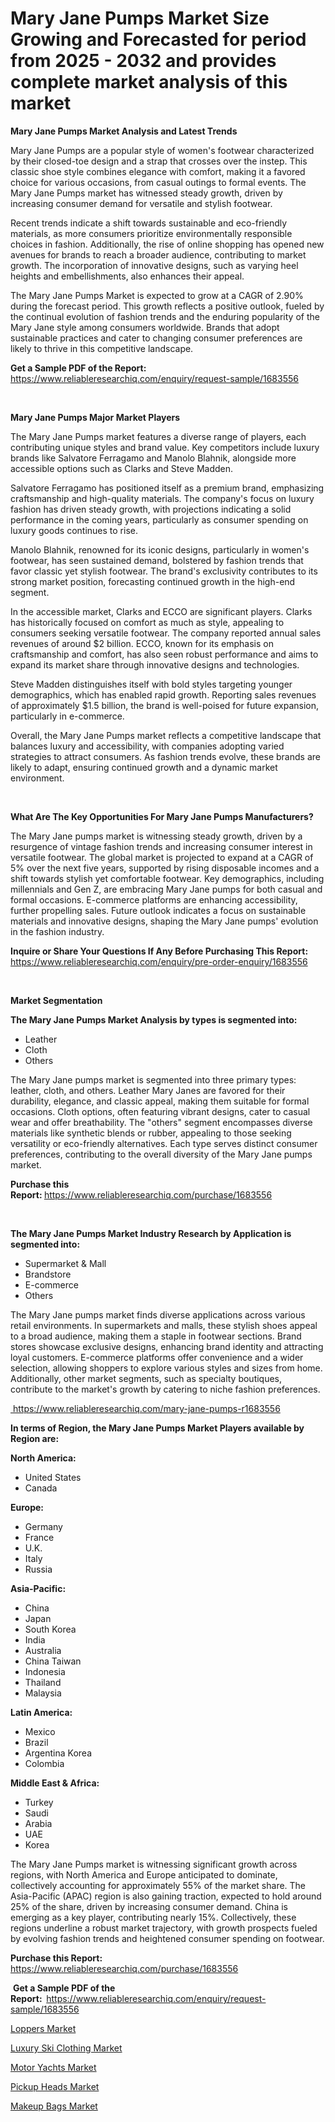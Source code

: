<p><h1>Mary Jane Pumps Market Size Growing and Forecasted for period from 2025 - 2032 and provides complete market analysis of this market</h1></p><p><strong>Mary Jane Pumps Market Analysis and Latest Trends</strong></p>
<p><p>Mary Jane Pumps are a popular style of women's footwear characterized by their closed-toe design and a strap that crosses over the instep. This classic shoe style combines elegance with comfort, making it a favored choice for various occasions, from casual outings to formal events. The Mary Jane Pumps market has witnessed steady growth, driven by increasing consumer demand for versatile and stylish footwear. </p><p>Recent trends indicate a shift towards sustainable and eco-friendly materials, as more consumers prioritize environmentally responsible choices in fashion. Additionally, the rise of online shopping has opened new avenues for brands to reach a broader audience, contributing to market growth. The incorporation of innovative designs, such as varying heel heights and embellishments, also enhances their appeal. </p><p>The Mary Jane Pumps Market is expected to grow at a CAGR of 2.90% during the forecast period. This growth reflects a positive outlook, fueled by the continual evolution of fashion trends and the enduring popularity of the Mary Jane style among consumers worldwide. Brands that adopt sustainable practices and cater to changing consumer preferences are likely to thrive in this competitive landscape.</p></p>
<p><strong>Get a Sample PDF of the Report:&nbsp;</strong> <a href="https://www.reliableresearchiq.com/enquiry/request-sample/1683556?utm_campaign=1159&utm_medium=2&utm_source=Github&utm_content=ia&utm_term=05022025&utm_id=mary-jane-pumps">https://www.reliableresearchiq.com/enquiry/request-sample/1683556</a></p>
<p>&nbsp;</p>
<p><strong>Mary Jane Pumps Major Market Players</strong></p>
<p><p>The Mary Jane Pumps market features a diverse range of players, each contributing unique styles and brand value. Key competitors include luxury brands like Salvatore Ferragamo and Manolo Blahnik, alongside more accessible options such as Clarks and Steve Madden. </p><p>Salvatore Ferragamo has positioned itself as a premium brand, emphasizing craftsmanship and high-quality materials. The company's focus on luxury fashion has driven steady growth, with projections indicating a solid performance in the coming years, particularly as consumer spending on luxury goods continues to rise.</p><p>Manolo Blahnik, renowned for its iconic designs, particularly in women's footwear, has seen sustained demand, bolstered by fashion trends that favor classic yet stylish footwear. The brand's exclusivity contributes to its strong market position, forecasting continued growth in the high-end segment.</p><p>In the accessible market, Clarks and ECCO are significant players. Clarks has historically focused on comfort as much as style, appealing to consumers seeking versatile footwear. The company reported annual sales revenues of around $2 billion. ECCO, known for its emphasis on craftsmanship and comfort, has also seen robust performance and aims to expand its market share through innovative designs and technologies.</p><p>Steve Madden distinguishes itself with bold styles targeting younger demographics, which has enabled rapid growth. Reporting sales revenues of approximately $1.5 billion, the brand is well-poised for future expansion, particularly in e-commerce.</p><p>Overall, the Mary Jane Pumps market reflects a competitive landscape that balances luxury and accessibility, with companies adopting varied strategies to attract consumers. As fashion trends evolve, these brands are likely to adapt, ensuring continued growth and a dynamic market environment.</p></p>
<p>&nbsp;</p>
<p><strong>What Are The Key Opportunities For Mary Jane Pumps Manufacturers?</strong></p>
<p><p>The Mary Jane pumps market is witnessing steady growth, driven by a resurgence of vintage fashion trends and increasing consumer interest in versatile footwear. The global market is projected to expand at a CAGR of 5% over the next five years, supported by rising disposable incomes and a shift towards stylish yet comfortable footwear. Key demographics, including millennials and Gen Z, are embracing Mary Jane pumps for both casual and formal occasions. E-commerce platforms are enhancing accessibility, further propelling sales. Future outlook indicates a focus on sustainable materials and innovative designs, shaping the Mary Jane pumps' evolution in the fashion industry.</p></p>
<p><strong>Inquire or Share Your Questions If Any Before Purchasing This Report:</strong> <a href="https://www.reliableresearchiq.com/enquiry/pre-order-enquiry/1683556?utm_campaign=1159&utm_medium=2&utm_source=Github&utm_content=ia&utm_term=05022025&utm_id=mary-jane-pumps">https://www.reliableresearchiq.com/enquiry/pre-order-enquiry/1683556</a></p>
<p>&nbsp;</p>
<p><strong>Market Segmentation</strong></p>
<p><strong>The Mary Jane Pumps Market Analysis by types is segmented into:</strong></p>
<p><ul><li>Leather</li><li>Cloth</li><li>Others</li></ul></p>
<p><p>The Mary Jane pumps market is segmented into three primary types: leather, cloth, and others. Leather Mary Janes are favored for their durability, elegance, and classic appeal, making them suitable for formal occasions. Cloth options, often featuring vibrant designs, cater to casual wear and offer breathability. The "others" segment encompasses diverse materials like synthetic blends or rubber, appealing to those seeking versatility or eco-friendly alternatives. Each type serves distinct consumer preferences, contributing to the overall diversity of the Mary Jane pumps market.</p></p>
<p><strong>Purchase this Report:&nbsp;</strong><a href="https://www.reliableresearchiq.com/purchase/1683556?utm_campaign=1159&utm_medium=2&utm_source=Github&utm_content=ia&utm_term=05022025&utm_id=mary-jane-pumps">https://www.reliableresearchiq.com/purchase/1683556</a></p>
<p>&nbsp;</p>
<p><strong>The Mary Jane Pumps Market Industry Research by Application is segmented into:</strong></p>
<p><ul><li>Supermarket & Mall</li><li>Brandstore</li><li>E-commerce</li><li>Others</li></ul></p>
<p><p>The Mary Jane pumps market finds diverse applications across various retail environments. In supermarkets and malls, these stylish shoes appeal to a broad audience, making them a staple in footwear sections. Brand stores showcase exclusive designs, enhancing brand identity and attracting loyal customers. E-commerce platforms offer convenience and a wider selection, allowing shoppers to explore various styles and sizes from home. Additionally, other market segments, such as specialty boutiques, contribute to the market's growth by catering to niche fashion preferences.</p></p>
<p><a href="https://www.reliableresearchiq.com/mary-jane-pumps-r1683556?utm_campaign=1159&utm_medium=2&utm_source=Github&utm_content=ia&utm_term=05022025&utm_id=mary-jane-pumps">&nbsp;https://www.reliableresearchiq.com/mary-jane-pumps-r1683556</a></p>
<p><strong>In terms of Region, the Mary Jane Pumps Market Players available by Region are:</strong></p>
<p>
    <p> <strong> North America: </strong>
        <ul>
            <li>United States</li>
            <li>Canada</li>
        </ul>
        </p> 
    <p> <strong> Europe: </strong>
        <ul>
            <li>Germany</li>
            <li>France</li>
            <li>U.K.</li>
            <li>Italy</li>
            <li>Russia</li>
        </ul>
        </p> 
    <p> <strong> Asia-Pacific: </strong>
        <ul>
            <li>China</li>
            <li>Japan</li>
            <li>South Korea</li>
            <li>India</li>
            <li>Australia</li>
            <li>China Taiwan</li>
            <li>Indonesia</li>
            <li>Thailand</li>
            <li>Malaysia</li>
        </ul>
        </p> 
    <p> <strong> Latin America: </strong>
        <ul>
            <li>Mexico</li>
            <li>Brazil</li>
            <li>Argentina Korea</li>
            <li>Colombia</li>
        </ul>
        </p> 
    <p> <strong> Middle East & Africa: </strong>
        <ul>
            <li>Turkey</li>
            <li>Saudi</li>
            <li>Arabia</li>
            <li>UAE</li>
            <li>Korea</li>
        </ul>
    </p>
    </p>
<p><p>The Mary Jane Pumps market is witnessing significant growth across regions, with North America and Europe anticipated to dominate, collectively accounting for approximately 55% of the market share. The Asia-Pacific (APAC) region is also gaining traction, expected to hold around 25% of the share, driven by increasing consumer demand. China is emerging as a key player, contributing nearly 15%. Collectively, these regions underline a robust market trajectory, with growth prospects fueled by evolving fashion trends and heightened consumer spending on footwear.</p></p>
<p><strong>Purchase this Report: </strong><a href="https://www.reliableresearchiq.com/purchase/1683556?utm_campaign=1159&utm_medium=2&utm_source=Github&utm_content=ia&utm_term=05022025&utm_id=mary-jane-pumps">https://www.reliableresearchiq.com/purchase/1683556</a></p>
<p>&nbsp;<strong>Get a Sample PDF of the Report:&nbsp;&nbsp;</strong><a href="https://www.reliableresearchiq.com/enquiry/request-sample/1683556?utm_campaign=1159&utm_medium=2&utm_source=Github&utm_content=ia&utm_term=05022025&utm_id=mary-jane-pumps">https://www.reliableresearchiq.com/enquiry/request-sample/1683556</a></p>
<p><strong></strong></p>
<p><p><a href="https://www.linkedin.com/pulse/future-loppers-market-structural-insights-cagr-projections-lfjve?utm_campaign=1159&utm_medium=2&utm_source=Github&utm_content=ia&utm_term=05022025&utm_id=mary-jane-pumps">Loppers Market</a></p><p><a href="https://github.com/mshiradeth/Market-Research-Report-List-1/blob/main/luxury-ski-clothing-market.md?utm_campaign=1159&utm_medium=2&utm_source=Github&utm_content=ia&utm_term=05022025&utm_id=mary-jane-pumps">Luxury Ski Clothing Market</a></p><p><a href="https://www.linkedin.com/pulse/market-demand-revenue-motor-yachts-industry-from-2025-amnwe?utm_campaign=1159&utm_medium=2&utm_source=Github&utm_content=ia&utm_term=05022025&utm_id=mary-jane-pumps">Motor Yachts Market</a></p><p><a href="https://www.linkedin.com/pulse/global-pickup-heads-market-share-growth-opportunities-es24c?utm_campaign=1159&utm_medium=2&utm_source=Github&utm_content=ia&utm_term=05022025&utm_id=mary-jane-pumps">Pickup Heads Market</a></p><p><a href="https://github.com/sadithsondah72/Market-Research-Report-List-1/blob/main/makeup-bags-market.md?utm_campaign=1159&utm_medium=2&utm_source=Github&utm_content=ia&utm_term=05022025&utm_id=mary-jane-pumps">Makeup Bags Market</a></p></p>